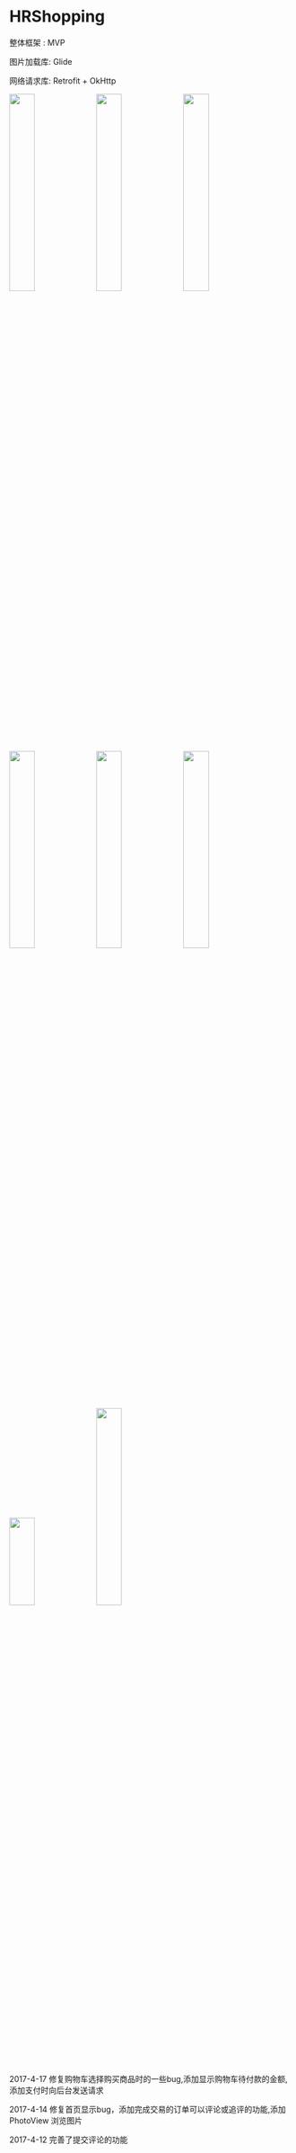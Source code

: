 # HRShopping

整体框架 : MVP

图片加载库: Glide

网络请求库: Retrofit + OkHttp


<img src="https://github.com/qqhahaboy/HRShopping/raw/master/app/images/image8.png" width="30%" height="30%">
<img src="https://github.com/qqhahaboy/HRShopping/raw/master/app/images/image2.jpg" width="30%" height="30%">
<img src="https://github.com/qqhahaboy/HRShopping/raw/master/app/images/image3.jpg" width="30%" height="30%">
<img src="https://github.com/qqhahaboy/HRShopping/raw/master/app/images/image4.png" width="30%" height="30%">
<img src="https://github.com/qqhahaboy/HRShopping/raw/master/app/images/image5.png" width="30%" height="30%">
<img src="https://github.com/qqhahaboy/HRShopping/raw/master/app/images/image6.png" width="30%" height="30%">
<img src="https://github.com/qqhahaboy/HRShopping/raw/master/app/images/image7.png" width="30%" height="20%">
<img src="https://github.com/qqhahaboy/HRShopping/raw/master/app/images/image1.jpg" width="30%" height="30%">

2017-4-17  修复购物车选择购买商品时的一些bug,添加显示购物车待付款的金额, 添加支付时向后台发送请求

2017-4-14  修复首页显示bug，添加完成交易的订单可以评论或追评的功能,添加PhotoView 浏览图片

2017-4-12  完善了提交评论的功能
